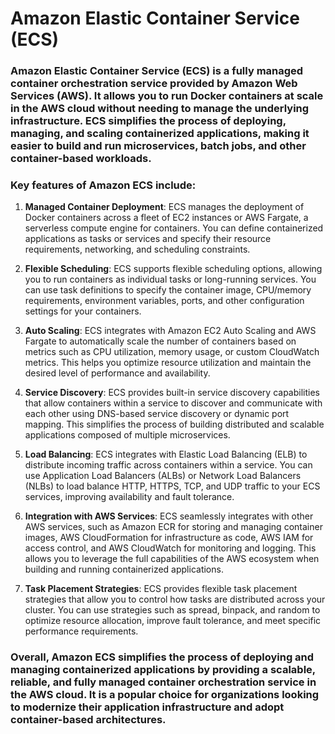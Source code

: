 # Amazon Elastic Container Service (ECS)

### Amazon Elastic Container Service (ECS) is a fully managed container orchestration service provided by Amazon Web Services (AWS). It allows you to run Docker containers at scale in the AWS cloud without needing to manage the underlying infrastructure. ECS simplifies the process of deploying, managing, and scaling containerized applications, making it easier to build and run microservices, batch jobs, and other container-based workloads.

### Key features of Amazon ECS include:

1. **Managed Container Deployment**: ECS manages the deployment of Docker containers across a fleet of EC2 instances or AWS Fargate, a serverless compute engine for containers. You can define containerized applications as tasks or services and specify their resource requirements, networking, and scheduling constraints.

2. **Flexible Scheduling**: ECS supports flexible scheduling options, allowing you to run containers as individual tasks or long-running services. You can use task definitions to specify the container image, CPU/memory requirements, environment variables, ports, and other configuration settings for your containers.

3. **Auto Scaling**: ECS integrates with Amazon EC2 Auto Scaling and AWS Fargate to automatically scale the number of containers based on metrics such as CPU utilization, memory usage, or custom CloudWatch metrics. This helps you optimize resource utilization and maintain the desired level of performance and availability.

4. **Service Discovery**: ECS provides built-in service discovery capabilities that allow containers within a service to discover and communicate with each other using DNS-based service discovery or dynamic port mapping. This simplifies the process of building distributed and scalable applications composed of multiple microservices.

5. **Load Balancing**: ECS integrates with Elastic Load Balancing (ELB) to distribute incoming traffic across containers within a service. You can use Application Load Balancers (ALBs) or Network Load Balancers (NLBs) to load balance HTTP, HTTPS, TCP, and UDP traffic to your ECS services, improving availability and fault tolerance.

6. **Integration with AWS Services**: ECS seamlessly integrates with other AWS services, such as Amazon ECR for storing and managing container images, AWS CloudFormation for infrastructure as code, AWS IAM for access control, and AWS CloudWatch for monitoring and logging. This allows you to leverage the full capabilities of the AWS ecosystem when building and running containerized applications.

7. **Task Placement Strategies**: ECS provides flexible task placement strategies that allow you to control how tasks are distributed across your cluster. You can use strategies such as spread, binpack, and random to optimize resource allocation, improve fault tolerance, and meet specific performance requirements.

### Overall, Amazon ECS simplifies the process of deploying and managing containerized applications by providing a scalable, reliable, and fully managed container orchestration service in the AWS cloud. It is a popular choice for organizations looking to modernize their application infrastructure and adopt container-based architectures.

